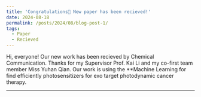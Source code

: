 ```yaml
---
title: 'Congratulations🎉 New paper has been recieved!'
date: 2024-08-18
permalink: /posts/2024/08/blog-post-1/
tags:
  - Paper
  - Recieved
---
```


Hi, everyone! Our new work has been recieved by Chemical Communication. Thanks for my Supervisor Prof. Kai Li and my co-first team member Miss Yuhan Qian. Our work is using the **Machine Learning for find efficiently photosensitizers for exo target photodynamic cancer therapy.

------
